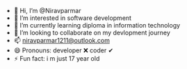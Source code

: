- 👋 Hi, I’m @Niravparmar
- 👀 I’m interested in software development
- 🌱 I’m currently learning diploma in information technology
- 💞️ I’m looking to collaborate on my devlopment journey
- 📫 niravparmar1211@outlook.com 
- 😄 Pronouns: developer ❌ coder ✔
- ⚡ Fun fact: i m just 17 year old

<!---
Niravparmr/Niravparmr is a ✨ special ✨ repository because its `README.md` (this file) appears on your GitHub profile.
You can click the Preview link to take a look at your changes.
--->
